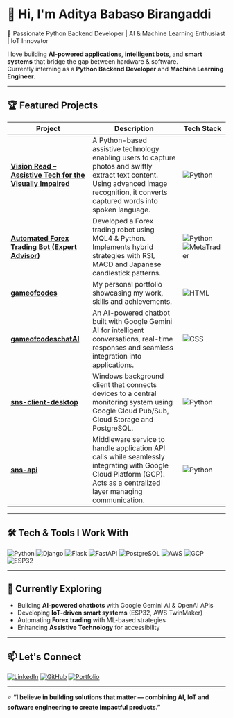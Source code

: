 
# 👋 Hi, I'm Aditya Babaso Birangaddi  

🚀 Passionate Python Backend Developer | AI & Machine Learning Enthusiast | IoT Innovator  

I love building **AI-powered applications**, **intelligent bots**, and **smart systems** that bridge the gap between hardware & software.  
Currently interning as a **Python Backend Developer** and **Machine Learning Engineer**.

---

## 🏆 Featured Projects

| Project | Description | Tech Stack |
|---------|-------------|------------|
| [**Vision Read – Assistive Tech for the Visually Impaired**](https://github.com/iamabjunior2003/Vision-Read-Python-based-Assistive-Technology-for-the-Visually-Impaired) | A Python-based assistive technology enabling users to capture photos and swiftly extract text content. Using advanced image recognition, it converts captured words into spoken language. | ![Python](https://img.shields.io/badge/Python-3776AB?style=flat&logo=python&logoColor=white) |
| [**Automated Forex Trading Bot (Expert Advisor)**](https://github.com/iamabjunior2003/Automated-Forex-Trading-Bot-with-Technical-Indicators-and-Back-testing) | Developed a Forex trading robot using MQL4 & Python. Implements hybrid strategies with RSI, MACD and Japanese candlestick patterns. | ![Python](https://img.shields.io/badge/Python-3776AB?style=flat&logo=python&logoColor=white) ![MetaTrader](https://img.shields.io/badge/MQL4-0088cc?style=flat) |
| [**gameofcodes**](https://github.com/iamabjunior2003/gameofcodes) | My personal portfolio showcasing my work, skills and achievements. | ![HTML](https://img.shields.io/badge/HTML-E34F26?style=flat&logo=html5&logoColor=white) |
| [**gameofcodeschatAI**](https://github.com/iamabjunior2003/gameofcodeschatai) | An AI-powered chatbot built with Google Gemini AI for intelligent conversations, real-time responses and seamless integration into applications. | ![CSS](https://img.shields.io/badge/CSS-1572B6?style=flat&logo=css3&logoColor=white) |
| [**sns-client-desktop**](https://github.com/iamabjunior2003/sns-client-desktop) | Windows background client that connects devices to a central monitoring system using Google Cloud Pub/Sub, Cloud Storage and PostgreSQL. | ![Python](https://img.shields.io/badge/Python-3776AB?style=flat&logo=python&logoColor=white) |
| [**sns-api**](https://github.com/iamabjunior2003/sns-api) | Middleware service to handle application API calls while seamlessly integrating with Google Cloud Platform (GCP). Acts as a centralized layer managing communication. | ![Python](https://img.shields.io/badge/Python-3776AB?style=flat&logo=python&logoColor=white) |

---

## 🛠️ Tech & Tools I Work With  

![Python](https://img.shields.io/badge/-Python-3776AB?style=flat-square&logo=python&logoColor=white)
![Django](https://img.shields.io/badge/-Django-092E20?style=flat-square&logo=django)
![Flask](https://img.shields.io/badge/-Flask-000000?style=flat-square&logo=flask)
![FastAPI](https://img.shields.io/badge/-FastAPI-009688?style=flat-square&logo=fastapi)
![PostgreSQL](https://img.shields.io/badge/-PostgreSQL-336791?style=flat-square&logo=postgresql&logoColor=white)
![AWS](https://img.shields.io/badge/-AWS-232F3E?style=flat-square&logo=amazon-aws)
![GCP](https://img.shields.io/badge/-GCP-4285F4?style=flat-square&logo=google-cloud)
![ESP32](https://img.shields.io/badge/-ESP32-000000?style=flat-square&logo=espressif)

---

## 🌱 Currently Exploring  

- Building **AI-powered chatbots** with Google Gemini AI & OpenAI APIs  
- Developing **IoT-driven smart systems** (ESP32, AWS TwinMaker)  
- Automating **Forex trading** with ML-based strategies  
- Enhancing **Assistive Technology** for accessibility  

---

## 📫 Let's Connect  

[![LinkedIn](https://img.shields.io/badge/LinkedIn-0077B5?style=flat-square&logo=linkedin&logoColor=white)](https://www.linkedin.com/in/aditya-birangaddi/)
[![GitHub](https://img.shields.io/badge/GitHub-100000?style=flat-square&logo=github&logoColor=white)](https://github.com/iamabjunior2003)
[![Portfolio](https://img.shields.io/badge/Portfolio-000000?style=flat-square&logo=vercel&logoColor=white)](https://iamabjunior2003.github.io/gameofcodes/main.html)

---

⭐️ **“I believe in building solutions that matter — combining AI, IoT and software engineering to create impactful products.”**

